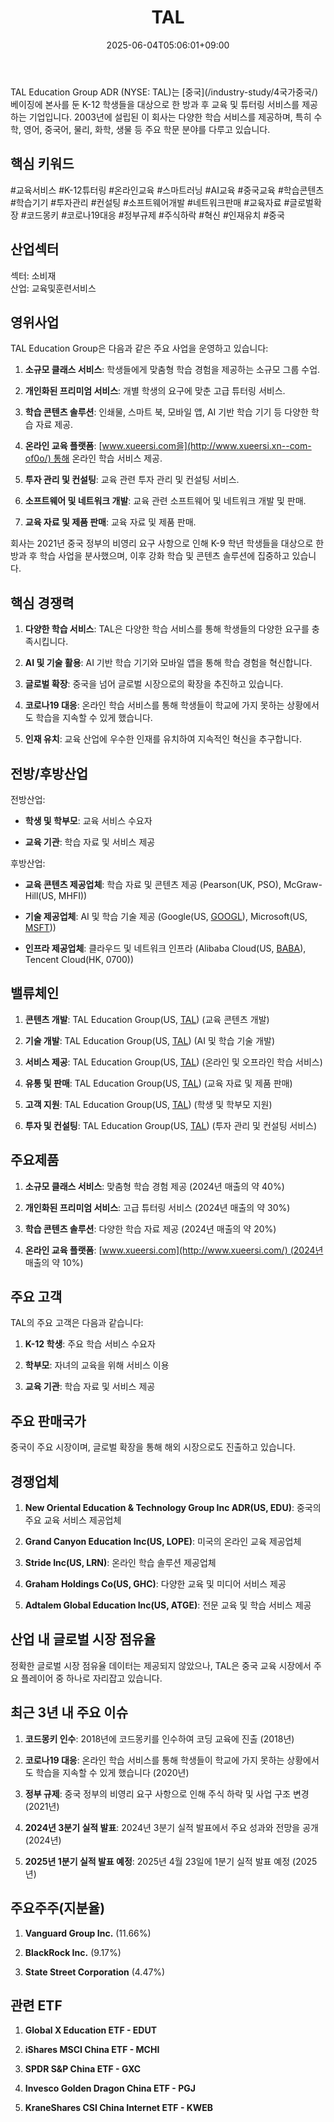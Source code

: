 ﻿---
title: "TAL"
date: 2025-06-04T05:06:01+09:00
lastmod: 2025-06-04T05:06:01+09:00
type: docs
sidebar:
  open: true
weight: 851
---
<div style="display:none">
  <meta property="article:published_time" content="2025-06-03T20:06:01Z" />
  <meta property="article:modified_time" content="2025-06-03T20:06:01Z" />
</div>
TAL Education Group ADR (NYSE: TAL)는 [중국](/industry-study/4국가중국/) 베이징에 본사를 둔 K-12 학생들을 대상으로 한 방과 후 교육 및 튜터링 서비스를 제공하는 기업입니다. 2003년에 설립된 이 회사는 다양한 학습 서비스를 제공하며, 특히 수학, 영어, 중국어, 물리, 화학, 생물 등 주요 학문 분야를 다루고 있습니다.

## 핵심 키워드

#교육서비스 #K-12튜터링 #온라인교육 #스마트러닝 #AI교육 #중국교육 #학습콘텐츠 #학습기기 #투자관리 #컨설팅 #소프트웨어개발 #네트워크판매 #교육자료 #글로벌확장 #코드몽키 #코로나19대응 #정부규제 #주식하락 #혁신 #인재유치 #중국 

## 산업섹터

섹터: 소비재  
산업: 교육및훈련서비스

## 영위사업

TAL Education Group은 다음과 같은 주요 사업을 운영하고 있습니다:

1. **소규모 클래스 서비스**: 학생들에게 맞춤형 학습 경험을 제공하는 소규모 그룹 수업.
    
2. **개인화된 프리미엄 서비스**: 개별 학생의 요구에 맞춘 고급 튜터링 서비스.
    
3. **학습 콘텐츠 솔루션**: 인쇄물, 스마트 북, 모바일 앱, AI 기반 학습 기기 등 다양한 학습 자료 제공.
    
4. **온라인 교육 플랫폼**: [www.xueersi.com을](http://www.xueersi.xn--com-of0o/) 통해 온라인 학습 서비스 제공.
    
5. **투자 관리 및 컨설팅**: 교육 관련 투자 관리 및 컨설팅 서비스.
    
6. **소프트웨어 및 네트워크 개발**: 교육 관련 소프트웨어 및 네트워크 개발 및 판매.
    
7. **교육 자료 및 제품 판매**: 교육 자료 및 제품 판매.

회사는 2021년 중국 정부의 비영리 요구 사항으로 인해 K-9 학년 학생들을 대상으로 한 방과 후 학습 사업을 분사했으며, 이후 강화 학습 및 콘텐츠 솔루션에 집중하고 있습니다.

## 핵심 경쟁력

1. **다양한 학습 서비스**: TAL은 다양한 학습 서비스를 통해 학생들의 다양한 요구를 충족시킵니다.
    
2. **AI 및 기술 활용**: AI 기반 학습 기기와 모바일 앱을 통해 학습 경험을 혁신합니다.
    
3. **글로벌 확장**: 중국을 넘어 글로벌 시장으로의 확장을 추진하고 있습니다.
    
4. **코로나19 대응**: 온라인 학습 서비스를 통해 학생들이 학교에 가지 못하는 상황에서도 학습을 지속할 수 있게 했습니다.
    
5. **인재 유치**: 교육 산업에 우수한 인재를 유치하여 지속적인 혁신을 추구합니다.

## 전방/후방산업

전방산업:

- **학생 및 학부모**: 교육 서비스 수요자
    
- **교육 기관**: 학습 자료 및 서비스 제공

후방산업:

- **교육 콘텐츠 제공업체**: 학습 자료 및 콘텐츠 제공 (Pearson(UK, PSO), McGraw-Hill(US, MHFI))
    
- **기술 제공업체**: AI 및 학습 기술 제공 (Google(US, [GOOGL](/company-analysis/googl/)), Microsoft(US, [MSFT](/company-analysis/msft/)))
    
- **인프라 제공업체**: 클라우드 및 네트워크 인프라 (Alibaba Cloud(US, [BABA](/company-analysis/baba/)), Tencent Cloud(HK, 0700))

## 밸류체인

1. **콘텐츠 개발**: TAL Education Group(US, [TAL](/company-analysis/tal/)) (교육 콘텐츠 개발)
    
2. **기술 개발**: TAL Education Group(US, [TAL](/company-analysis/tal/)) (AI 및 학습 기술 개발)
    
3. **서비스 제공**: TAL Education Group(US, [TAL](/company-analysis/tal/)) (온라인 및 오프라인 학습 서비스)
    
4. **유통 및 판매**: TAL Education Group(US, [TAL](/company-analysis/tal/)) (교육 자료 및 제품 판매)
    
5. **고객 지원**: TAL Education Group(US, [TAL](/company-analysis/tal/)) (학생 및 학부모 지원)
    
6. **투자 및 컨설팅**: TAL Education Group(US, [TAL](/company-analysis/tal/)) (투자 관리 및 컨설팅 서비스)

## 주요제품

1. **소규모 클래스 서비스**: 맞춤형 학습 경험 제공 (2024년 매출의 약 40%)
    
2. **개인화된 프리미엄 서비스**: 고급 튜터링 서비스 (2024년 매출의 약 30%)
    
3. **학습 콘텐츠 솔루션**: 다양한 학습 자료 제공 (2024년 매출의 약 20%)
    
4. **온라인 교육 플랫폼**: [www.xueersi.com](http://www.xueersi.com/) (2024년 매출의 약 10%)

## 주요 고객

TAL의 주요 고객은 다음과 같습니다:

1. **K-12 학생**: 주요 학습 서비스 수요자
    
2. **학부모**: 자녀의 교육을 위해 서비스 이용
    
3. **교육 기관**: 학습 자료 및 서비스 제공

## 주요 판매국가

중국이 주요 시장이며, 글로벌 확장을 통해 해외 시장으로도 진출하고 있습니다.

## 경쟁업체

1. **New Oriental Education & Technology Group Inc ADR(US, EDU)**: 중국의 주요 교육 서비스 제공업체
    
2. **Grand Canyon Education Inc(US, LOPE)**: 미국의 온라인 교육 제공업체
    
3. **Stride Inc(US, LRN)**: 온라인 학습 솔루션 제공업체
    
4. **Graham Holdings Co(US, GHC)**: 다양한 교육 및 미디어 서비스 제공
    
5. **Adtalem Global Education Inc(US, ATGE)**: 전문 교육 및 학습 서비스 제공

## 산업 내 글로벌 시장 점유율

정확한 글로벌 시장 점유율 데이터는 제공되지 않았으나, TAL은 중국 교육 시장에서 주요 플레이어 중 하나로 자리잡고 있습니다.

## 최근 3년 내 주요 이슈

1. **코드몽키 인수**: 2018년에 코드몽키를 인수하여 코딩 교육에 진출 (2018년)
    
2. **코로나19 대응**: 온라인 학습 서비스를 통해 학생들이 학교에 가지 못하는 상황에서도 학습을 지속할 수 있게 했습니다 (2020년)
    
3. **정부 규제**: 중국 정부의 비영리 요구 사항으로 인해 주식 하락 및 사업 구조 변경 (2021년)
    
4. **2024년 3분기 실적 발표**: 2024년 3분기 실적 발표에서 주요 성과와 전망을 공개 (2024년)
    
5. **2025년 1분기 실적 발표 예정**: 2025년 4월 23일에 1분기 실적 발표 예정 (2025년)

## 주요주주(지분율)

1. **Vanguard Group Inc.** (11.66%)
    
2. **BlackRock Inc.** (9.17%)
    
3. **State Street Corporation** (4.47%)

## 관련 ETF

1. **Global X Education ETF - EDUT**
    
2. **iShares MSCI China ETF - MCHI**
    
3. **SPDR S&P China ETF - GXC**
    
4. **Invesco Golden Dragon China ETF - PGJ**
    
5. **KraneShares CSI China Internet ETF - KWEB**
